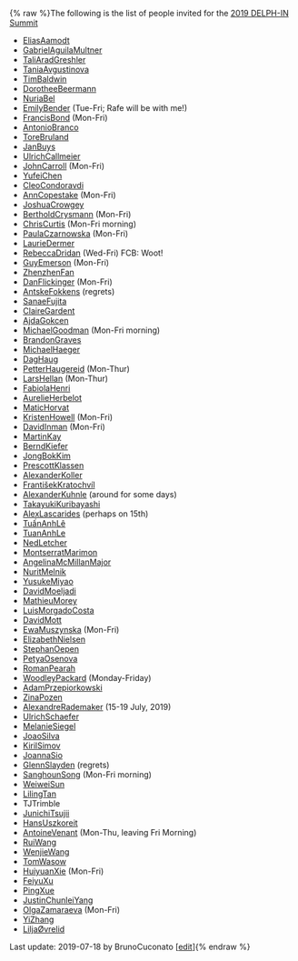 {% raw %}The following is the list of people invited for the [2019 DELPH-IN
Summit](../CambridgeTop)

- [EliasAamodt](/EliasAamodt)
- [GabrielAguilaMultner](/GabrielAguilaMultner)
- [TaliAradGreshler](https://blog.inductorsoftware.com/docsproto/tools/TaliAradGreshler)
- [TaniaAvgustinova](https://blog.inductorsoftware.com/docsproto/tools/TaniaAvgustinova)
- [TimBaldwin](https://blog.inductorsoftware.com/docsproto/tools/TimBaldwin)
- [DorotheeBeermann](/DorotheeBeermann)
- [NuriaBel](/NuriaBel)
- [EmilyBender](https://blog.inductorsoftware.com/docsproto/tools/EmilyBender) (Tue-Fri; Rafe will be with me!)
- [FrancisBond](https://blog.inductorsoftware.com/docsproto/tools/FrancisBond) (Mon-Fri)
- [AntonioBranco](https://blog.inductorsoftware.com/docsproto/tools/AntonioBranco)
- [ToreBruland](/ToreBruland)
- [JanBuys](https://blog.inductorsoftware.com/docsproto/tools/JanBuys)
- [UlrichCallmeier](/UlrichCallmeier)
- [JohnCarroll](https://blog.inductorsoftware.com/docsproto/tools/JohnCarroll) (Mon-Fri)
- [YufeiChen](/YufeiChen)
- [CleoCondoravdi](/CleoCondoravdi)
- [AnnCopestake](https://blog.inductorsoftware.com/docsproto/tools/AnnCopestake) (Mon-Fri)
- [JoshuaCrowgey](https://blog.inductorsoftware.com/docsproto/tools/JoshuaCrowgey)
- [BertholdCrysmann](https://blog.inductorsoftware.com/docsproto/tools/BertholdCrysmann) (Mon-Fri)
- [ChrisCurtis](https://blog.inductorsoftware.com/docsproto/tools/ChrisCurtis) (Mon-Fri morning)
- [PaulaCzarnowska](/PaulaCzarnowska) (Mon-Fri)
- [LaurieDermer](/LaurieDermer)
- [RebeccaDridan](https://blog.inductorsoftware.com/docsproto/tools/RebeccaDridan) (Wed-Fri) FCB: Woot!
- [GuyEmerson](https://blog.inductorsoftware.com/docsproto/tools/GuyEmerson) (Mon-Fri)
- [ZhenzhenFan](/ZhenzhenFan)
- [DanFlickinger](https://blog.inductorsoftware.com/docsproto/tools/DanFlickinger) (Mon-Fri)
- [AntskeFokkens](https://blog.inductorsoftware.com/docsproto/tools/AntskeFokkens) (regrets)
- [SanaeFujita](/SanaeFujita)
- [ClaireGardent](/ClaireGardent)
- [AjdaGokcen](/AjdaGokcen)
- [MichaelGoodman](https://blog.inductorsoftware.com/docsproto/tools/MichaelGoodman) (Mon-Fri morning)
- [BrandonGraves](/BrandonGraves)
- [MichaelHaeger](/MichaelHaeger)
- [DagHaug](/DagHaug)
- [PetterHaugereid](https://blog.inductorsoftware.com/docsproto/tools/PetterHaugereid) (Mon-Thur)
- [LarsHellan](/LarsHellan) (Mon-Thur)
- [FabiolaHenri](/FabiolaHenri)
- [AurelieHerbelot](/AurelieHerbelot)
- [MaticHorvat](/MaticHorvat)
- [KristenHowell](/KristenHowell) (Mon-Fri)
- [DavidInman](/DavidInman) (Mon-Fri)
- [MartinKay](/MartinKay)
- [BerndKiefer](https://blog.inductorsoftware.com/docsproto/tools/BerndKiefer)
- [JongBokKim](https://blog.inductorsoftware.com/docsproto/tools/JongBokKim)
- [PrescottKlassen](/PrescottKlassen)
- [AlexanderKoller](https://blog.inductorsoftware.com/docsproto/tools/AlexanderKoller)
- [FrantišekKratochvíl](/Franti%C5%A1ekKratochv%C3%ADl)
- [AlexanderKuhnle](/AlexanderKuhnle) (around for some days)
- [TakayukiKuribayashi](/TakayukiKuribayashi)
- [AlexLascarides](https://blog.inductorsoftware.com/docsproto/tools/AlexLascarides) (perhaps on 15th)
- [TuấnAnhLê](/Tu%E1%BA%A5nAnhL%C3%AA)
- [TuanAnhLe](https://blog.inductorsoftware.com/docsproto/tools/TuanAnhLe)
- [NedLetcher](https://blog.inductorsoftware.com/docsproto/tools/NedLetcher)
- [MontserratMarimon](/MontserratMarimon)
- [AngelinaMcMillanMajor](/AngelinaMcMillanMajor)
- [NuritMelnik](https://blog.inductorsoftware.com/docsproto/tools/NuritMelnik)
- [YusukeMiyao](/YusukeMiyao)
- [DavidMoeljadi](https://blog.inductorsoftware.com/docsproto/tools/DavidMoeljadi)
- [MathieuMorey](/MathieuMorey)
- [LuisMorgadoCosta](https://blog.inductorsoftware.com/docsproto/tools/LuisMorgadoCosta)
- [DavidMott](https://blog.inductorsoftware.com/docsproto/tools/DavidMott)
- [EwaMuszynska](/EwaMuszynska) (Mon-Fri)
- [ElizabethNielsen](/ElizabethNielsen)
- [StephanOepen](https://blog.inductorsoftware.com/docsproto/tools/StephanOepen)
- [PetyaOsenova](https://blog.inductorsoftware.com/docsproto/tools/PetyaOsenova)
- [RomanPearah](/RomanPearah)
- [WoodleyPackard](/WoodleyPackard) (Monday-Friday)
- [AdamPrzepiorkowski](/AdamPrzepiorkowski)
- [ZinaPozen](https://blog.inductorsoftware.com/docsproto/tools/ZinaPozen)
- [AlexandreRademaker](https://blog.inductorsoftware.com/docsproto/tools/AlexandreRademaker) (15-19 July, 2019)
- [UlrichSchaefer](https://blog.inductorsoftware.com/docsproto/tools/UlrichSchaefer)
- [MelanieSiegel](/MelanieSiegel)
- [JoaoSilva](https://blog.inductorsoftware.com/docsproto/tools/JoaoSilva)
- [KirilSimov](/KirilSimov)
- [JoannaSio](/JoannaSio)
- [GlennSlayden](https://blog.inductorsoftware.com/docsproto/tools/GlennSlayden) (regrets)
- [SanghounSong](https://blog.inductorsoftware.com/docsproto/tools/SanghounSong) (Mon-Fri morning)
- [WeiweiSun](https://blog.inductorsoftware.com/docsproto/tools/WeiweiSun)
- [LilingTan](https://blog.inductorsoftware.com/docsproto/tools/LilingTan)
- TJTrimble
- [JunichiTsujii](/JunichiTsujii)
- [HansUszkoreit](https://blog.inductorsoftware.com/docsproto/tools/HansUszkoreit)
- [AntoineVenant](/AntoineVenant) (Mon-Thu, leaving Fri Morning)
- [RuiWang](/RuiWang)
- [WenjieWang](https://blog.inductorsoftware.com/docsproto/tools/WenjieWang)
- [TomWasow](/TomWasow)
- [HuiyuanXie](/HuiyuanXie) (Mon-Fri)
- [FeiyuXu](https://blog.inductorsoftware.com/docsproto/tools/FeiyuXu)
- [PingXue](/PingXue)
- [JustinChunleiYang](https://blog.inductorsoftware.com/docsproto/tools/JustinChunleiYang)
- [OlgaZamaraeva](https://blog.inductorsoftware.com/docsproto/tools/OlgaZamaraeva) (Mon-Fri)
- [YiZhang](https://blog.inductorsoftware.com/docsproto/tools/YiZhang)
- [LiljaØvrelid](/Lilja%C3%98vrelid)

Last update: 2019-07-18 by BrunoCuconato [[edit](https://github.com/delph-in/docs/wiki/CambridgeParticipants/_edit)]{% endraw %}